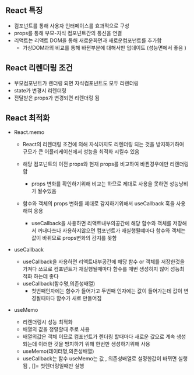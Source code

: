 ## React 특징

- 컴포넌트를 통해 사용자 인터페이스를 효과적으로 구성
- props를 통해 부모-자식 컴포넌트간의 통신을 연결
- 리액트는 리액트 DOM을 통해 새로운화면과 새로운컴포넌트를 추가함
  - 가상DOM과의 비교를 통해 바뀐부분에 대해서만 업데이트 (성능면에서 좋음 )

## React 리렌더링 조건

- 부모컴포넌트가 렌더링 되면 자식컴포넌트도 모두 리렌더링
- state가 변경시 리렌더링
- 전달받은 props가 변경되면 리렌더링 됨

## React 최적화

- React.memo

  - React의 리렌더링 조건에 의해 자식까지도 리렌더링 되는 것을 방지하기하여 규모가 큰 어플리케이션에서 성능을 최적화 시킬수 있음
  - 해당 컴포넌트의 이전 props와 현재 props를 비교하여 바뀐경우에만 리렌더링함

    - props 변화를 확인하기위해 비교는 하므로 제대로 사용을 못하면 성능낭비가 될수있음

  - 함수와 객체의 props 변화를 제대로 감지하기위해서 useCallback 훅을 사용해여 응용
    - useCallback을 사용하면 리액트내부의공간에 해당 함수와 객체를 저장해서 꺼내다쓰나 사용하지않으면 컴포넌트가 재실행될떄마다 함수와 객체는 값이 바뀌므로 props변화의 감지를 못함

- useCallback

  - useCallback을 사용하면 리액트내부공간에 해당 함수 or 객체를 저장한것을 가져다 쓰므로
    컴포넌트가 재실행될때마다 함수를 매번 생성히지 않어 성능최적화 하는데 좋다
  - useCallback(함수명,의존성배열)
    - 첫번째인자에는 함수가 들어가고 두번째 인자에는 값이 들어가는데 값이 변경될때마다 함수가 새로 만들어짐

- useMemo
  - 리렌더링시 성능 최적화
  - 배열의 값을 정렬할때 주로 사용
  - 배열의값은 객체 이므로 컴포넌트가 렌더링 할때마다 새로운 값으로 계속 생성되는데 이러한 것을 방지하기 위해 한번만 생성하기위해 사용
  - useMemo(데이터명,의존성배열)
  - useCallback는 함수 useMemo는 값 , 의존성배열로 설정한값이 바뀌면 실행됨 , []= 첫렌더링일때만 실행
